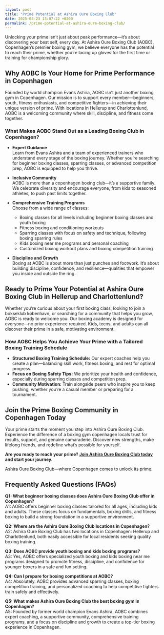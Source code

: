 ```yaml
---
layout: post
title: "Prime Potential at Ashira Oure Boxing Club"
date: 2025-08-23 13:07:22 +0200
permalink: /prime-potential-at-ashira-oure-boxing-club/
---
```

Unlocking your prime isn’t just about peak performance—it’s about discovering your best self, every day. At Ashira Oure Boxing Club (AOBC), Copenhagen’s premier boxing gym, we believe everyone has the potential to reach their prime, whether you’re lacing up gloves for the first time or training for championship glory.

## Why AOBC Is Your Home for Prime Performance in Copenhagen

Founded by world champion Evans Ashira, AOBC isn’t just another boxing gym in Copenhagen. Our mission is to support every member—beginners, youth, fitness enthusiasts, and competitive fighters—in achieving their unique version of prime. With locations in Hellerup and Charlottenlund, AOBC is a welcoming community where skill, discipline, and fitness come together.

### What Makes AOBC Stand Out as a Leading Boxing Club in Copenhagen?

- **Expert Guidance**  
  Learn from Evans Ashira and a team of experienced trainers who understand every stage of the boxing journey. Whether you’re searching for beginner boxing classes, sparring classes, or advanced competition prep, AOBC is equipped to help you thrive.

- **Inclusive Community**  
  AOBC is more than a copenhagen boxing club—it’s a supportive family. We celebrate diversity and encourage everyone, from kids to seasoned athletes, to push past limits together.

- **Comprehensive Training Programs**  
  Choose from a wide range of classes:  
  - Boxing classes for all levels including beginner boxing classes and youth boxing  
  - Fitness boxing and conditioning workouts  
  - Sparring classes with focus on safety and technique, following boxing sparring rules  
  - Kids boxing near me programs and personal coaching  
  - Customized boxing workout plans and boxing competition training

- **Discipline and Growth**  
  Boxing at AOBC is about more than just punches and footwork. It’s about building discipline, confidence, and resilience—qualities that empower you inside and outside the ring.

## Ready to Prime Your Potential at Ashira Oure Boxing Club in Hellerup and Charlottenlund?

Whether you’re curious about your first boxing class, looking to join a bokseklub københavn, or searching for a community that helps you grow, AOBC is ready to welcome you. Our boxing academy is designed for everyone—no prior experience required. Kids, teens, and adults can all discover their prime in a safe, motivating environment.

### How AOBC Helps You Achieve Your Prime with a Tailored Boxing Training Schedule

- **Structured Boxing Training Schedule:** Our expert coaches help you create a plan—balancing skill work, fitness boxing, and rest for optimal progress.  
- **Focus on Boxing Safety Tips:** We prioritize your health and confidence, especially during sparring classes and competition prep.  
- **Community Motivation:** Train alongside peers who inspire you to keep pushing, whether you’re a casual member or preparing for a tournament.

## Join the Prime Boxing Community in Copenhagen Today

Your prime starts the moment you step into Ashira Oure Boxing Club. Experience the difference of a boxing gym copenhagen locals trust for results, support, and genuine camaraderie. Discover new strengths, make lifelong friends, and redefine what’s possible for yourself.

**Are you ready to reach your prime? [Join Ashira Oure Boxing Club today](https://www.ashiraoure.com/) and start your journey.**

Ashira Oure Boxing Club—where Copenhagen comes to unlock its prime.

## Frequently Asked Questions (FAQs)

**Q1: What beginner boxing classes does Ashira Oure Boxing Club offer in Copenhagen?**  
A1: AOBC offers beginner boxing classes tailored for all ages, including kids and adults. These classes focus on fundamentals, boxing drills, and fitness boxing to build a strong foundation in a supportive environment.

**Q2: Where are the Ashira Oure Boxing Club locations in Copenhagen?**  
A2: Ashira Oure Boxing Club has two locations in Copenhagen: Hellerup and Charlottenlund, both easily accessible for local residents seeking quality boxing training.

**Q3: Does AOBC provide youth boxing and kids boxing programs?**  
A3: Yes, AOBC offers specialized youth boxing and kids boxing near me programs designed to promote fitness, discipline, and confidence for younger boxers in a safe and fun setting.

**Q4: Can I prepare for boxing competitions at AOBC?**  
A4: Absolutely. AOBC provides advanced sparring classes, boxing competition training, and personalized coaching to help competitive fighters train safely and effectively.

**Q5: What makes Ashira Oure Boxing Club the best boxing gym in Copenhagen?**  
A5: Founded by former world champion Evans Ashira, AOBC combines expert coaching, a supportive community, comprehensive training programs, and a focus on discipline and growth to create a top-tier boxing experience in Copenhagen.

<script type="application/ld+json">
{
  "@context": "https://schema.org",
  "@type": "BlogPosting",
  "headline": "Prime Potential at Ashira Oure Boxing Club",
  "description": "Discover your best self at Ashira Oure Boxing Club, Copenhagen's premier boxing gym offering beginner classes, youth programs, sparring, and competition training.",
  "author": {
    "@type": "Person",
    "name": "Evans Ashira"
  },
  "publisher": {
    "@type": "Person",
    "name": "Evans Ashira"
  },
  "datePublished": "2024-06-01",
  "mainEntityOfPage": {
    "@type": "WebPage",
    "@id": "https://www.ashiraoure.com/blog/prime-potential"
  },
  "articleBody": "Unlocking your prime isn’t just about peak performance—it’s about discovering your best self, every day. At Ashira Oure Boxing Club (AOBC), Copenhagen’s premier boxing gym, we believe everyone has the potential to reach their prime, whether you’re lacing up gloves for the first time or training for championship glory. Founded by world champion Evans Ashira, AOBC isn’t just another boxing gym in Copenhagen. Our mission is to support every member—beginners, youth, fitness enthusiasts, and competitive fighters—in achieving their unique version of prime. With locations in Hellerup and Charlottenlund, AOBC is a welcoming community where skill, discipline, and fitness come together. Learn from Evans Ashira and a team of experienced trainers who understand every stage of the boxing journey. Whether you’re searching for beginner boxing classes, sparring classes, or advanced competition prep, AOBC is equipped to help you thrive. AOBC is more than a copenhagen boxing club—it’s a supportive family. We celebrate diversity and encourage everyone, from kids to seasoned athletes, to push past limits together. Choose from a wide range of classes: Boxing classes for all levels including beginner boxing classes and youth boxing; Fitness boxing and conditioning workouts; Sparring classes with focus on safety and technique, following boxing sparring rules; Kids boxing near me programs and personal coaching; Customized boxing workout plans and boxing competition training. Boxing at AOBC is about more than just punches and footwork. It’s about building discipline, confidence, and resilience—qualities that empower you inside and outside the ring. Whether you’re curious about your first boxing class, looking to join a bokseklub københavn, or searching for a community that helps you grow, AOBC is ready to welcome you. Our boxing academy is designed for everyone—no prior experience required. Kids, teens, and adults can all discover their prime in a safe, motivating environment. Our expert coaches help you create a plan—balancing skill work, fitness boxing, and rest for optimal progress. We prioritize your health and confidence, especially during sparring classes and competition prep. Train alongside peers who inspire you to keep pushing, whether you’re a casual member or preparing for a tournament. Your prime starts the moment you step into Ashira Oure Boxing Club. Experience the difference of a boxing gym copenhagen locals trust for results, support, and genuine camaraderie. Discover new strengths, make lifelong friends, and redefine what’s possible for yourself. Are you ready to reach your prime? Join Ashira Oure Boxing Club today and start your journey."
}
</script>

<script type="application/ld+json">
{
  "@context": "https://schema.org",
  "@type": "FAQPage",
  "mainEntity": [
    {
      "@type": "Question",
      "name": "What beginner boxing classes does Ashira Oure Boxing Club offer in Copenhagen?",
      "acceptedAnswer": {
        "@type": "Answer",
        "text": "AOBC offers beginner boxing classes tailored for all ages, including kids and adults. These classes focus on fundamentals, boxing drills, and fitness boxing to build a strong foundation in a supportive environment."
      }
    },
    {
      "@type": "Question",
      "name": "Where are the Ashira Oure Boxing Club locations in Copenhagen?",
      "acceptedAnswer": {
        "@type": "Answer",
        "text": "Ashira Oure Boxing Club has two locations in Copenhagen: Hellerup and Charlottenlund, both easily accessible for local residents seeking quality boxing training."
      }
    },
    {
      "@type": "Question",
      "name": "Does AOBC provide youth boxing and kids boxing programs?",
      "acceptedAnswer": {
        "@type": "Answer",
        "text": "Yes, AOBC offers specialized youth boxing and kids boxing near me programs designed to promote fitness, discipline, and confidence for younger boxers in a safe and fun setting."
      }
    },
    {
      "@type": "Question",
      "name": "Can I prepare for boxing competitions at AOBC?",
      "acceptedAnswer": {
        "@type": "Answer",
        "text": "Absolutely. AOBC provides advanced sparring classes, boxing competition training, and personalized coaching to help competitive fighters train safely and effectively."
      }
    },
    {
      "@type": "Question",
      "name": "What makes Ashira Oure Boxing Club the best boxing gym in Copenhagen?",
      "acceptedAnswer": {
        "@type": "Answer",
        "text": "Founded by former world champion Evans Ashira, AOBC combines expert coaching, a supportive community, comprehensive training programs, and a focus on discipline and growth to create a top-tier boxing experience in Copenhagen."
      }
    }
  ]
}
</script>